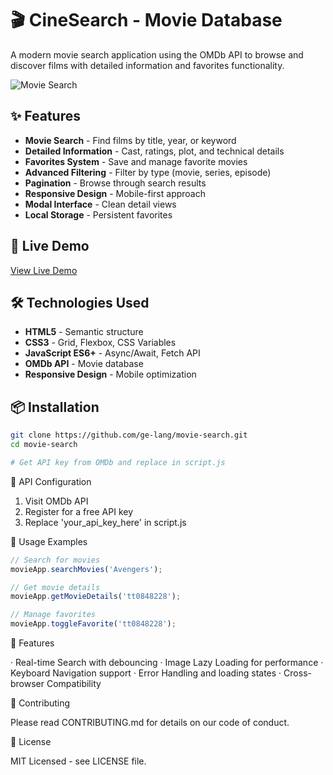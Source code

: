 # 🎬 CineSearch - Movie Database

A modern movie search application using the OMDb API to browse and discover films with detailed information and favorites functionality.

![Movie Search](https://via.placeholder.com/800x400/9b59b6/ffffff?text=Movie+Database)

## ✨ Features

- **Movie Search** - Find films by title, year, or keyword
- **Detailed Information** - Cast, ratings, plot, and technical details
- **Favorites System** - Save and manage favorite movies
- **Advanced Filtering** - Filter by type (movie, series, episode)
- **Pagination** - Browse through search results
- **Responsive Design** - Mobile-first approach
- **Modal Interface** - Clean detail views
- **Local Storage** - Persistent favorites

## 🚀 Live Demo

[View Live Demo](https://ge-lang.github.io/movie-search)

## 🛠️ Technologies Used

- **HTML5** - Semantic structure
- **CSS3** - Grid, Flexbox, CSS Variables
- **JavaScript ES6+** - Async/Await, Fetch API
- **OMDb API** - Movie database
- **Responsive Design** - Mobile optimization

## 📦 Installation

```bash
git clone https://github.com/ge-lang/movie-search.git
cd movie-search

# Get API key from OMDb and replace in script.js
```

🔑 API Configuration

1. Visit OMDb API
2. Register for a free API key
3. Replace 'your_api_key_here' in script.js

🎯 Usage Examples

```javascript
// Search for movies
movieApp.searchMovies('Avengers');

// Get movie details
movieApp.getMovieDetails('tt0848228');

// Manage favorites
movieApp.toggleFavorite('tt0848228');
```

📱 Features

· Real-time Search with debouncing
· Image Lazy Loading for performance
· Keyboard Navigation support
· Error Handling and loading states
· Cross-browser Compatibility

🤝 Contributing

Please read CONTRIBUTING.md for details on our code of conduct.

📄 License

MIT Licensed - see LICENSE file.
